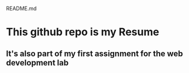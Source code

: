 README.md

# This github repo is my Resume
## It's also part of my first assignment for the web development lab
